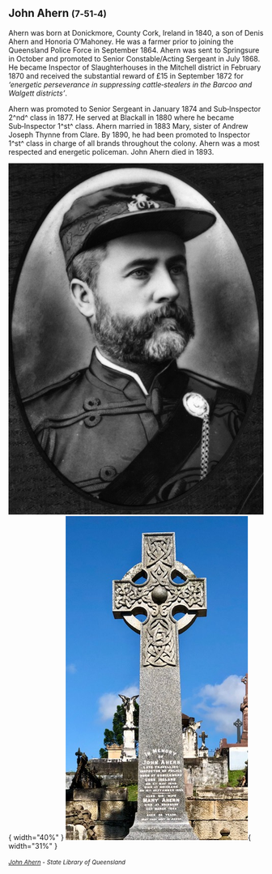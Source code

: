 ## John Ahern <small>(7‑51‑4)</small>  

Ahern was born at Donickmore, County Cork, Ireland in 1840, a son of Denis Ahern and Honoria O’Mahoney. He was a farmer prior to joining the Queensland Police Force in September 1864. Ahern was sent to Springsure in October and promoted to Senior Constable/Acting Sergeant in July 1868. He became Inspector of Slaughterhouses in the Mitchell district in February 1870 and received the substantial reward of £15 in September 1872 for *‘energetic perseverance in suppressing cattle‑stealers in the Barcoo and Walgett districts’*. 

Ahern was promoted to Senior Sergeant in January 1874 and Sub‑Inspector 2^nd^ class in 1877. He served at Blackall in 1880 where he became Sub‑Inspector 1^st^ class. Ahern married in 1883 Mary, sister of Andrew Joseph Thynne from Clare. By 1890, he had been promoted to Inspector 1^st^ class in charge of all brands throughout the colony. Ahern was a most respected and energetic policeman. John Ahern died in 1893.

<!-- TODO merge with shearer's strike entry -->

![John Ahern](../assets/john-ahern.jpg){ width="40%" } ![John Ahern's headstone](../assets/john-ahern-headstone.jpg){ width="31%" } 

*<small>[John Ahern](http://onesearch.slq.qld.gov.au/permalink/f/1upgmng/slq_alma21218566240002061) -  State Library of Queensland</small>*
